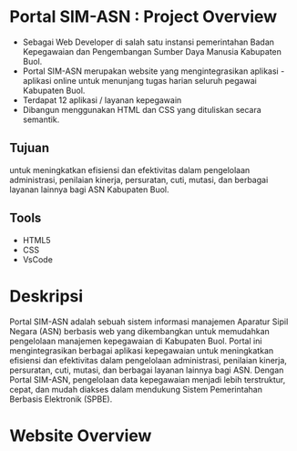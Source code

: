 # Portal SIM-ASN : Project Overview
- Sebagai Web Developer di salah satu instansi pemerintahan Badan Kepegawaian dan Pengembangan Sumber Daya Manusia Kabupaten Buol.
- Portal SIM-ASN merupakan website yang mengintegrasikan aplikasi - aplikasi online untuk menunjang tugas harian seluruh pegawai Kabupaten Buol. 
- Terdapat 12 aplikasi / layanan kepegawain
- Dibangun menggunakan HTML dan CSS yang dituliskan secara semantik.

## Tujuan
untuk meningkatkan efisiensi dan efektivitas dalam pengelolaan administrasi, penilaian kinerja, persuratan, cuti, mutasi, dan berbagai layanan lainnya bagi ASN Kabupaten Buol.

## Tools
- HTML5
- CSS
- VsCode

# Deskripsi
Portal SIM-ASN adalah sebuah sistem informasi manajemen Aparatur Sipil Negara (ASN) berbasis web yang dikembangkan untuk memudahkan pengelolaan manajemen kepegawaian di Kabupaten Buol. Portal ini mengintegrasikan berbagai aplikasi kepegawaian untuk meningkatkan efisiensi dan efektivitas dalam pengelolaan administrasi, penilaian kinerja, persuratan, cuti, mutasi, dan berbagai layanan lainnya bagi ASN. Dengan Portal SIM-ASN, pengelolaan data kepegawaian menjadi lebih terstruktur, cepat, dan mudah diakses dalam mendukung Sistem Pemerintahan Berbasis Elektronik (SPBE).

# Website Overview

